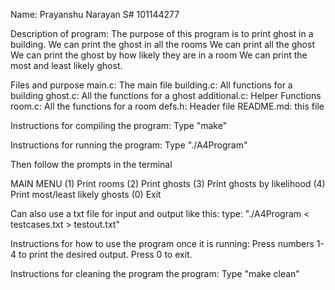 Name: Prayanshu Narayan S# 101144277

Description of program:
The purpose of this program is to print ghost in a building. 
We can print the ghost in all the rooms 
We can print all the ghost
We can print the ghost by how likely they are in a room
We can print the most and least likely ghost.

Files and purpose
main.c: The main file
building.c: All functions for a building 
ghost.c: All the functions for a ghost
additional.c: Helper Functions
room.c: All the functions for a room
defs.h: Header file
README.md: this file



Instructions for compiling the program:
Type "make"


Instructions for running the program:
Type "./A4Program"

Then follow the prompts in the terminal

MAIN MENU
  (1) Print rooms
  (2) Print ghosts
  (3) Print ghosts by likelihood
  (4) Print most/least likely ghosts
  (0) Exit

Can also use a txt file for input and output like this:
type: "./A4Program < testcases.txt > testout.txt"




Instructions for how to use the program once it is running:
Press numbers 1-4 to print the desired output. Press 0 to exit.

Instructions for cleaning the program the program:
Type "make clean"